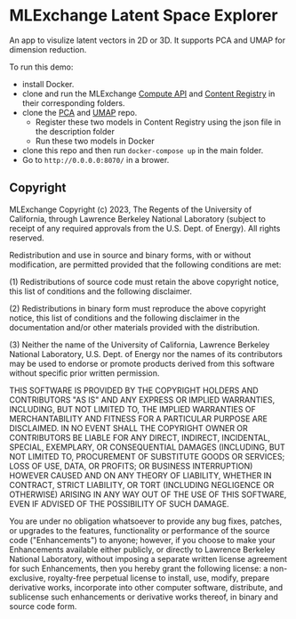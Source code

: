 # MLExchange Latent Space Explorer 

An app to visulize latent vectors in 2D or 3D. It supports PCA and UMAP for dimension reduction.
 
To run this demo:
- install Docker.
- clone and run the MLExchange [Compute API](https://github.com/mlexchange/mlex_computing_api) and [Content Registry](https://github.com/mlexchange/mlex_content_registry) in their corresponding folders.
- clone the [PCA](https://github.com/runboj/mlex_dimension_reduction_pca) and [UMAP](https://github.com/runboj/mlex_dimension_reduction_umap) repo.
    - Register these two models in Content Registry using the json file in the description folder
    - Run these two models in Docker
- clone this repo and then run `docker-compose up` in the main folder.  
- Go to `http://0.0.0.0:8070/` in a brower.


## Copyright
MLExchange Copyright (c) 2023, The Regents of the University of California,
through Lawrence Berkeley National Laboratory (subject to receipt of
any required approvals from the U.S. Dept. of Energy). All rights reserved.

Redistribution and use in source and binary forms, with or without
modification, are permitted provided that the following conditions are met:

(1) Redistributions of source code must retain the above copyright notice,
this list of conditions and the following disclaimer.

(2) Redistributions in binary form must reproduce the above copyright
notice, this list of conditions and the following disclaimer in the
documentation and/or other materials provided with the distribution.

(3) Neither the name of the University of California, Lawrence Berkeley
National Laboratory, U.S. Dept. of Energy nor the names of its contributors
may be used to endorse or promote products derived from this software
without specific prior written permission.


THIS SOFTWARE IS PROVIDED BY THE COPYRIGHT HOLDERS AND CONTRIBUTORS "AS IS"
AND ANY EXPRESS OR IMPLIED WARRANTIES, INCLUDING, BUT NOT LIMITED TO, THE
IMPLIED WARRANTIES OF MERCHANTABILITY AND FITNESS FOR A PARTICULAR PURPOSE
ARE DISCLAIMED. IN NO EVENT SHALL THE COPYRIGHT OWNER OR CONTRIBUTORS BE
LIABLE FOR ANY DIRECT, INDIRECT, INCIDENTAL, SPECIAL, EXEMPLARY, OR
CONSEQUENTIAL DAMAGES (INCLUDING, BUT NOT LIMITED TO, PROCUREMENT OF
SUBSTITUTE GOODS OR SERVICES; LOSS OF USE, DATA, OR PROFITS; OR BUSINESS
INTERRUPTION) HOWEVER CAUSED AND ON ANY THEORY OF LIABILITY, WHETHER IN
CONTRACT, STRICT LIABILITY, OR TORT (INCLUDING NEGLIGENCE OR OTHERWISE)
ARISING IN ANY WAY OUT OF THE USE OF THIS SOFTWARE, EVEN IF ADVISED OF THE
POSSIBILITY OF SUCH DAMAGE.

You are under no obligation whatsoever to provide any bug fixes, patches,
or upgrades to the features, functionality or performance of the source
code ("Enhancements") to anyone; however, if you choose to make your
Enhancements available either publicly, or directly to Lawrence Berkeley
National Laboratory, without imposing a separate written license agreement
for such Enhancements, then you hereby grant the following license: a
non-exclusive, royalty-free perpetual license to install, use, modify,
prepare derivative works, incorporate into other computer software,
distribute, and sublicense such enhancements or derivative works thereof,
in binary and source code form.
 

 
